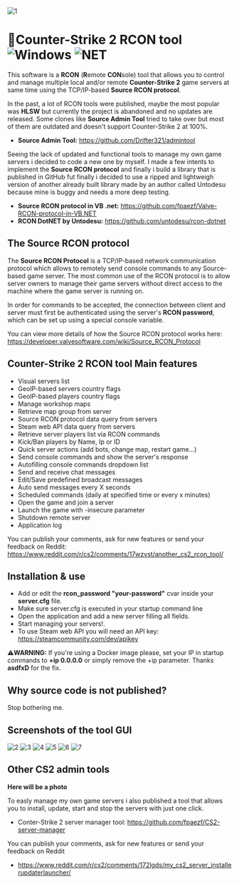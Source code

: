 ![1](https://github.com/fpaezf/CS2-RCON-Tool-V2/assets/28062918/101c752b-0959-437d-a69a-05c9a4ecebba)

# 📡Counter-Strike 2 RCON tool <img alt="Windows" src="https://img.shields.io/badge/-Windows-0078D6?style=flat&logo=windows&logoColor=white"/> <img alt="NET" src="https://img.shields.io/badge/-Visual%20Basic-blue?style=flat&logo=.net&logoColor=white"/>

This software is a **RCON** (**R**emote **CON**sole) tool that allows you to control and manage multiple local and/or remote **Counter-Strike 2** game servers at same time using the TCP/IP-based **Source RCON protocol**.

In the past, a lot of RCON tools were published, maybe the most popular was **HLSW** but currently the project is abandoned and no updates are released. Some clones like **Source Admin Tool** tried to take over but most of them are outdated and doesn't support Counter-Strike 2 at 100%.

- **Source Admin Tool:** https://github.com/Drifter321/admintool

Seeing the lack of updated and functional tools to manage my own game servers i decided to code a new one by myself. I made a few intents to implement the **Source RCON protocol** and finally i build a library that is published in GitHub fut finally i decided to use a ripped and lightweigh version of another already built library made by an author called Untodesu because mine is buggy and needs a more deep testing. 

- **Source RCON protocol in VB .net:** https://github.com/fpaezf/Valve-RCON-protocol-in-VB.NET
- **RCON DotNET by Untodesu:** https://github.com/untodesu/rcon-dotnet

## The Source RCON protocol
The **Source RCON Protocol** is a TCP/IP-based network communication protocol which allows to remotely send console commands to any Source-based game server. The most common use of the RCON protocol is to allow server owners to manage their game servers without direct access to the machine where the game server is running on.

In order for commands to be accepted, the connection between client and server must first be authenticated using the server's **RCON password**, which can be set up using a special console variable.

You can view more details of how the Source RCON protocol works here: https://developer.valvesoftware.com/wiki/Source_RCON_Protocol

## Counter-Strike 2 RCON tool Main features
- Visual servers list
- GeoIP-based servers country flags
- GeoIP-based players country flags
- Manage workshop maps
- Retrieve map group from server
- Source RCON protocol data query from servers
- Steam web API data query from servers
- Retrieve server players list via RCON commands
- Kick/Ban players by Name, Ip or ID
- Quick server actions (add bots, change map, restart game...)
- Send console commands and show the server's response
- Autofilling console commands dropdown list
- Send and receive chat messages
- Edit/Save predefined broadcast messages
- Auto send messages every X seconds
- Scheduled commands (daily at specified time or every x minutes)
- Open the game and join a server
- Launch the game with -insecure parameter
- Shutdown remote server
- Application log

You can publish your comments, ask for new features or send your feedback on Reddit: https://www.reddit.com/r/cs2/comments/17wzvst/another_cs2_rcon_tool/
  
## Installation & use
- Add or edit the **rcon_password "your-password"** cvar inside your **server.cfg** file.
- Make sure server.cfg is executed in your startup command line
- Open the application and add a new server filling all fields.
- Start managing your servers!.
- To use Steam web API you will need an API key: https://steamcommunity.com/dev/apikey
  
⚠️**WARNING:** If you're using a Docker image please, set your IP in startup commands to **+ip 0.0.0.0** or simply remove the +ip parameter. Thanks **asdfxD** for the fix.

## Why source code is not published?
Stop bothering me.

## Screenshots of the tool GUI
![2](https://github.com/fpaezf/CS2-RCON-Tool-V2/assets/28062918/72611fa9-77d1-4970-b30e-9e88b3923f12)
![3](https://github.com/fpaezf/CS2-RCON-Tool-V2/assets/28062918/28333a2d-81e0-4406-aa44-e638d35b7139)
![4](https://github.com/fpaezf/CS2-RCON-Tool-V2/assets/28062918/77d3f4d4-1979-4c40-aa44-aef44306c421)
![5](https://github.com/fpaezf/CS2-RCON-Tool-V2/assets/28062918/c4197c67-aa43-468b-9f7b-20575909c6cb)
![6](https://github.com/fpaezf/CS2-RCON-Tool-V2/assets/28062918/bef01e8a-bcb0-4a37-8e63-1a9df76afc14)
![7](https://github.com/fpaezf/CS2-RCON-Tool-V2/assets/28062918/72e2cb1f-960b-42a5-a8cb-9bce758300ac)

## Other CS2 admin tools
**Here will be a photo**

To easly manage my own game servers i also published a tool that allows you to install, update, start and stop the servers with just one click.

- Conter-Strike 2 server manager tool: https://github.com/fpaezf/CS2-server-manager

You can publish your comments, ask for new features or send your feedback on Reddit
- https://www.reddit.com/r/cs2/comments/172lgds/my_cs2_server_installerupdaterlauncher/
